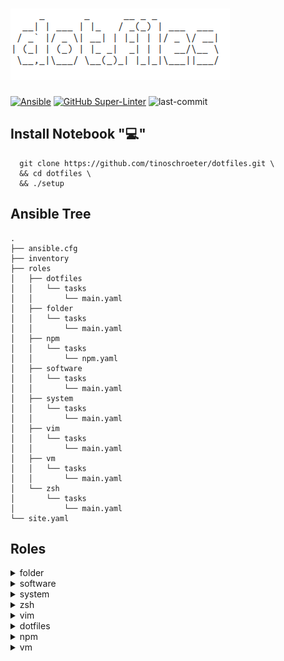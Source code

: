 # ![dotfile](dotfile.png)

[![Ansible](https://img.shields.io/badge/Ansible-blue.svg)](https://github.com/ansible/ansible)
[![GitHub Super-Linter](https://github.com/tinoschroeter/dotfiles/workflows/Lint%20Code%20Base/badge.svg)](https://github.com/tinoschroeter/dotfiles/actions/workflows/linter.yml)
![last-commit](https://img.shields.io/github/last-commit/tinoschroeter/dotfiles.svg?style=flat)

## Install Notebook ":computer:"

```shell
  git clone https://github.com/tinoschroeter/dotfiles.git \
  && cd dotfiles \
  && ./setup
```

## Ansible Tree

```shell
.
├── ansible.cfg
├── inventory
├── roles
│   ├── dotfiles
│   │   └── tasks
│   │       └── main.yaml
│   ├── folder
│   │   └── tasks
│   │       └── main.yaml
│   ├── npm
│   │   └── tasks
│   │       └── npm.yaml
│   ├── software
│   │   └── tasks
│   │       └── main.yaml
│   ├── system
│   │   └── tasks
│   │       └── main.yaml
│   ├── vim
│   │   └── tasks
│   │       └── main.yaml
│   ├── vm
│   │   └── tasks
│   │       └── main.yaml
│   └── zsh
│       └── tasks
│           └── main.yaml
└── site.yaml

```

## Roles

<details>
  <summary>folder</summary>

* Setup [roles/folder/tasks/main.yaml](https://github.com/tinoschroeter/dotfiles/blob/master/playbook/roles/folder/tasks/main.yaml)
  * create folder structure

</details>

<details>
  <summary>software</summary>
  
* Setup [roles/software/tasks/main.yaml](https://github.com/tinoschroeter/dotfiles/blob/master/playbook/roles/software/tasks/main.yaml)
  * install docker
    * Install utility packages
    * Install aws cli
    * Install skaffold
    * Install kubectl
    * Install nvm (Node.js Version Manager)
    * Install Slack

</details>

<details>
  <summary>system</summary>

* Setup [roles/system/tasks/main.yaml](https://github.com/tinoschroeter/dotfiles/blob/master/playbook/roles/system/tasks/main.yaml)
  * Set timezone to Europe/Berlin

</details>

<details>
  <summary>zsh</summary>

* Setup [roles/zsh/tasks/main.yaml](https://github.com/tinoschroeter/dotfiles/blob/master/playbook/roles/zsh/tasks/main.yaml)
  * Install zsh
    * Install Oh My Zsh
    * setup some plugins

</details>

<details>
  <summary>vim</summary>

* Setup [roles/vim/tasks/main.yaml](https://github.com/tinoschroeter/dotfiles/blob/master/playbook/roles/vim/tasks/main.yaml)
  * Install vim
    * Setup vim plugins

</details>

<details>
  <summary>dotfiles</summary>

* Setup [roles/dotfiles/tasks/main.yaml](https://github.com/tinoschroeter/dotfiles/blob/master/playbook/roles/dotfiles/tasks/main.yaml)
  * put .zshrc in place
    * put .vimrc in place

</details>

<details>
  <summary>npm</summary>

* Setup [roles/npm/tasks/main.yaml](https://github.com/tinoschroeter/dotfiles/blob/master/playbook/roles/npm/tasks/main.yaml)
  * install global npm packages

</details>

<details>
  <summary>vm</summary>

* Setup [roles/vm/tasks/main.yaml](https://github.com/tinoschroeter/dotfiles/blob/master/playbook/roles/vm/tasks/main.yaml)
  * Install virtualbox
    * Install vagrant

</details>
